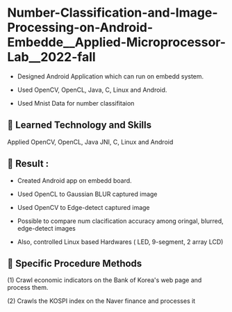 # Number-Classification-and-Image-Processing-on-Android-Embedde__Applied-Microprocessor-Lab__2022-fall

- Designed Android Application which can run on embedd system. 

- Used OpenCV, OpenCL, Java, C, Linux and Android.

- Used Mnist Data for number classifitaion

## 📝 Learned Technology and Skills

Applied OpenCV, OpenCL, Java JNI, C, Linux and Android


## 🚀 Result :

- Created Android app on embedd board.

- Used OpenCL to Gaussian BLUR captured image

- Used OpenCV to Edge-detect captured image

- Possible to compare num clacification accuracy among oringal, blurred, edge-detect images

- Also, controlled Linux based Hardwares ( LED, 9-segment, 2 array LCD)





## 🚀 Specific Procedure Methods
(1) Crawl economic indicators on the Bank of Korea's web page and process them.

(2) Crawls the KOSPI index on the Naver finance and processes it

